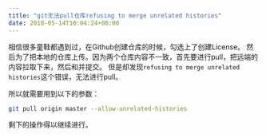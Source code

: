 ```yaml
---
title: "git无法pull仓库refusing to merge unrelated histories"
date: 2018-05-14T10:04:24+08:00
---
```

相信很多童鞋都遇到过，在Github创建仓库的时候，勾选上了创建License。
然后为了把本地的仓库上传。因为两个仓库内容不一致，首先要进行pull，把远端的内容拉取下来，然后和并提交。
但是却发现`refusing to merge unrelated histories`这个错误，无法进行pull。

所以就需要用到以下的参数：

```bash
git pull origin master --allow-unrelated-histories
```
剩下的操作得以继续进行。
